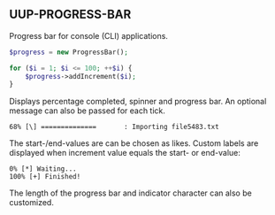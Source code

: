 ## UUP-PROGRESS-BAR

Progress bar for console (CLI) applications. 

```php
$progress = new ProgressBar();

for ($i = 1; $i <= 100; ++$i) {
    $progress->addIncrement($i);
}
```

Displays percentage completed, spinner and progress bar. An optional message can also be passed for each tick.

```shell
68% [\] ==============       : Importing file5483.txt
```

The start-/end-values are can be chosen as likes. Custom labels are displayed when increment value equals the start- 
or end-value:

```shell
0% [*] Waiting...
100% [+] Finished!
```

The length of the progress bar and indicator character can also be customized.
